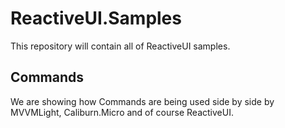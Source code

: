 ReactiveUI.Samples
==================

This repository will contain all of ReactiveUI samples.

## Commands
We are showing how Commands are being used side by side by MVVMLight, Caliburn.Micro and of course ReactiveUI.
